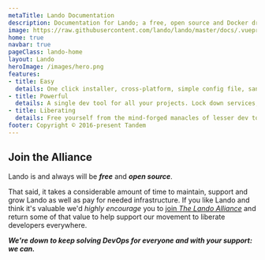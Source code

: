 ```yaml
---
metaTitle: Lando Documentation
description: Documentation for Lando; a free, open source and Docker driven local development and DevOps tool for all your projects that is fast, easy, powerful and liberating.
image: https://raw.githubusercontent.com/lando/lando/master/docs/.vuepress/public/images/hero-pink.png
home: true
navbar: true
pageClass: lando-home
layout: Lando
heroImage: /images/hero.png
features:
- title: Easy
  details: One click installer, cross-platform, simple config file, sane defaults and reduced complexity for power features
- title: Powerful
  details: A single dev tool for all your projects. Lock down services, tools, dependencies and automation on a per-repo basis
- title: Liberating
  details: Free yourself from the mind-forged manacles of lesser dev tools. Save time, headaches, frustration and do more real work
footer: Copyright © 2016-present Tandem
---
```


## Join the Alliance

Lando is and always will be _**free**_ and _**open source**_.

That said, it takes a considerable amount of time to maintain, support and grow Lando as well as pay for needed infrastructure. If you like Lando and think it's valuable we'd _highly encourage_ you to [join _The Lando Alliance_](https://lando.dev/memberships/) and return some of that value to help support our movement to liberate developers everywhere.

_**We're down to keep solving DevOps for everyone and with your support: we can.**_
